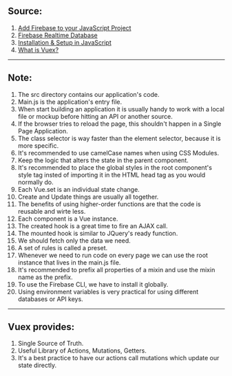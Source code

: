 <h2>Source:</h2>

1. <a href="https://firebase.google.com/docs/web/setup?authuser=0">Add Firebase to your JavaScript Project</a>
2. <a href="https://firebase.google.com/docs/database/">Firebase Realtime Database</a>
3. <a href="https://firebase.google.com/docs/database/web/start">Installation & Setup in JavaScript</a>
4. <a href="https://vuex.vuejs.org/">What is Vuex?</a>
***
<h2>Note:</h2>

1. The src directory contains our application's code.
2. Main.js is the application's entry file.
3. When start building an application it is usually handy to work with a local file or mockup before hitting an API or another source.
4. If the browser tries to reload the page, this shouldn't happen in a Single Page Application.
5. The class selector is way faster than the element selector, because it is more specific.
6. It's recommended to use camelCase names when using CSS Modules.
7. Keep the logic that alters the state in the parent component.
8. It's recommended to place the global styles in the root component's style tag insted of importing it in the HTML head tag as you would normally do.
9. Each Vue.set is an individual state change.
10. Create and Update things are usually all together.
11. The benefits of using higher-order functions are that the code is reusable and wirte less.
12. Each component is a Vue instance.
13. The created hook is a great time to fire an AJAX call.
14. The mounted hook is similar to JQuery's ready function.
15. We should fetch only the data we need.
16. A set of rules is called a preset.
17. Whenever we need to run code on every page we can use the root instance that lives in the main.js file.
18. It's recommended to prefix all properties of a mixin and use the mixin name as the prefix.
19. To use the Firebase CLI, we have to install it globally.  
20. Using environment variables is very practical for using different databases or API keys.  
***
<h2>Vuex provides:</h2>

1. Single Source of Truth.
2. Useful Library of Actions, Mutations, Getters.
3. It's a best practice to have our actions call mutations which update our state directly.